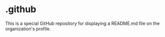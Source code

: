 # .github
This is a special GitHub repository for displaying a README.md file on the organization's profile.
